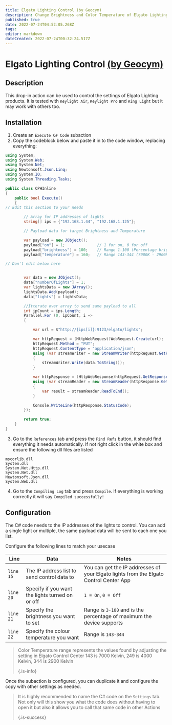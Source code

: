 ```yaml
---
title: Elgato Lighting Control (by Geocym)
description: Change Brightness and Color Temperature of Elgato Lighting.
published: true
date: 2022-07-24T04:52:05.268Z
tags: 
editor: markdown
dateCreated: 2022-07-24T00:32:24.517Z
---
```


# Elgato Lighting Control [(by Geocym)](https://www.twitch.tv/geocym)

## Description

This drop-in action can be used to control the settings of Elgato Lighting products. It is tested with `Keylight Air`, `Keylight Pro` and `Ring Light` but it may work with others too.

## Installation

1. Create an `Execute C# Code` subaction
2. Copy the codeblock below and paste it in to the code window, replacing everything:


```cs
using System;
using System.Web;
using System.Net;
using Newtonsoft.Json.Linq;
using System.IO;
using System.Threading.Tasks;

public class CPHInline
{
    public bool Execute()
    {
// Edit this section to your needs

        // Array for IP addresses of lights
        string[] ips = {"192.168.1.44", "192.168.1.125"};

        // Payload data for target Brightness and Temperature

        var payload = new JObject();
        payload["on"] = 1;              // 1 for on, 0 for off
        payload["brightness"] = 100;    // Range 1-100 (Percentage brightness)
        payload["temperature"] = 160;   // Range 143-344 (7000K - 2900K)

// Don't edit below here


        var data = new JObject();
        data["numberOfLights"] = 1;
        var lightsData = new JArray();
        lightsData.Add(payload);
        data["lights"] = lightsData;

        //Itterate over array to send same payload to all
        int ipCount = ips.Length;
        Parallel.For (0, ipCount, i =>
        {

            var url = $"http://{ips[i]}:9123/elgato/lights";

            var httpRequest = (HttpWebRequest)WebRequest.Create(url);
            httpRequest.Method = "PUT";
            httpRequest.ContentType = "application/json";
            using (var streamWriter = new StreamWriter(httpRequest.GetRequestStream()))
            {
                streamWriter.Write(data.ToString());
            }

            var httpResponse = (HttpWebResponse)httpRequest.GetResponse();
            using (var streamReader = new StreamReader(httpResponse.GetResponseStream()))
            {
                var result = streamReader.ReadToEnd();
            }

            Console.WriteLine(httpResponse.StatusCode);
        });

        return true;
    }
}
```


3. Go to the `References` tab and press the `Find Refs` button, it should find everything it needs automatically. If not right click in the white box and ensure the following dll files are listed
```
mscorlib.dll
System.dll
System.Net.Http.dll
System.Net.dll
Newtonsoft.Json.dll
System.Web.dll
```

4. Go to the `Compiling Log` tab and press `Compile`. If everything is working correctly it will say `Compiled successfully!`




## Configuration


The C# code needs to the IP addresses of the lights to control. You can add a single light or multiple, the same payload data will be sent to each one you list.

Configure the following lines to match your usecase


| Line      | Data                                            | Notes                                                                                 |
| --------- | ----------------------------------------------- | ------------------------------------------------------------------------------------- |
| `line 15` | The IP address list to send control data to     | You can get the IP addresses of your Elgato lights from the Elgato Control Center App |
| `line 20` | Specify if you want the lights turned on or off | `1 = On`, `0 = Off`                                                                   |
| `line 21` | Specify the brightness you want to set          | Range is `3-100` and is the percentage of maximum the device supports                 |
| `line 22` | Specify the colour temperature you want         | Range is `143-344`                                                                    |


> Color Temperature range represents the values found by adjusting the setting in Elgato Control Center 143 is 7000 Kelvin, 249 is 4000 Kelvin, 344 is 2900 Kelvin 
> 
> {.is-info}

Once the subaction is configured, you can duplicate it and configure the copy with other settings as needed.

> It is highly recommended to name the C# code on the `Settings` tab. Not only will this show you what the code does without having to open it but also it allows you to call that same code in other Actions 
> 
> {.is-success}

